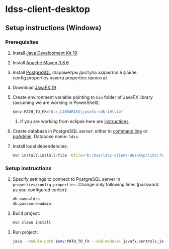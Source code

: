 # ldss-client-desktop

## Setup instructions (Windows)

### Prerequisites

1. Install [Java Development Kit 19](https://docs.oracle.com/en/java/javase/19/install/installation-jdk-microsoft-windows-platforms.html)
1. Install [Apache Maven 3.8.6](https://maven.apache.org/install.html)
1. Install [PostgreSQL](https://www.enterprisedb.com/downloads/postgres-postgresql-downloads) (параметры доступа задаются в файле config.properties пакета properties проекта)
1. Download [JavaFX 19](https://gluonhq.com/products/javafx/)
1. Create environment variable pointing to `bin` folder of JavaFX library (assuming we are working in PowerShell):
    ```bash
    $env:PATH_TO_FX="D:\_LIBRARIES\javafx-sdk-19\lib"
    ```

    1. If you are working from eclipse here are [instructions](https://stackoverflow.com/questions/64560205/getting-module-javafx-controls-not-found-error-java-eclipse-ide) 
1. Create database in PostgreSQL server: either in [command line](https://www.guru99.com/postgresql-create-database.html) 
   or [pgAdmin](https://www.pgadmin.org/download/). Database name: `ldss`.
1. Install local dependencies:
    ```bash
    mvn install:install-file -Dfile="D:\hse\ldss-client-desktop\libs\fx_table_adapter.jar" -DgroupId="org.grios.tableadapter" -DartifactId="fx_table_adapter" -Dversion="1.0" -Dpackaging=jar
    ```
### Setup instructions

1. Specify settings to connect to PostgreSQL server in `properties/config.properties`. Change
   only following lines (password as you configured earlier):
    ```bash
    db.name=ldss
    db.password=admin
    ```
1. Build project:
    ```bash
    mvn clean install
    ```
1. Run project:
    ```bash
    java --module-path $env:PATH_TO_FX --add-modules javafx.controls,javafx.fxml -cp .\target\AdaptableDSS-1.0-SNAPSHOT-jar-with-dependencies.jar adaptabledsss.HelloApplication
    ```
